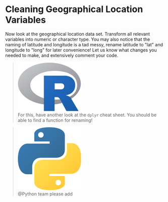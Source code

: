 # Cleaning Geographical Location Variables

Now look at the geographical location data set. Transform all relevant variables into numeric or character type. You may also notice that the naming of latitude and longitude is a tad messy, rename latitude to "lat" and longitude to "long" for later convenience! Let us know what changes you needed to make, and extensively comment your code.

> <img src="../../.gitbook/assets/R.png" alt="" data-size="line"> \
> For this, have another look at the `dplyr` cheat sheet. You should be able to find a function for renaming!

> <img src="../../.gitbook/assets/p.png" alt="" data-size="line"> \
> @Python team please add
